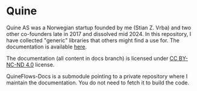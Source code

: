 # Quine

Quine AS was a Norwegian startup founded by me (Stian Z. Vrba) and two other co-founders late in 2017 and dissolved mid 2024.
In this repository, I have collected "generic" libraries that others might find a use for.
The documentation is available [here](https://zvrba.github.io/QuineFlows/).

The documentation (all content in docs branch) is licensed under [CC BY-NC-ND 4.0](https://creativecommons.org/licenses/by-nc-nd/4.0/) license.

QuineFlows-Docs is a submodule pointing to a private repository where I maintain the documentation.
You do not need to fetch it to build the code.